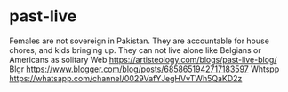 # past-live
Females are not sovereign in Pakistan. They are accountable for house chores, and kids bringing up. They can not live alone like Belgians or Americans as solitary  Web https://artisteology.com/blogs/past-live-blog/  Blgr https://www.blogger.com/blog/posts/6858651942717183597  Whtspp https://whatsapp.com/channel/0029VafYJegHVvTWh5QaKD2z  
